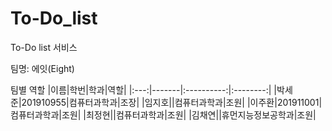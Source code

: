 # To-Do_list
To-Do list 서비스

팀명: 에잇(Eight)

팀별 역할
|이름|학번|학과|역할|
|:---:|-------|:----------:|:--------:|
|박세준|201910955|컴퓨터과학과|조장|
|임지호||컴퓨터과학과|조원|
|이주환|201911001|컴퓨터과학과|조원|
|최정현||컴퓨터과학과|조원|
|김채연||휴먼지능정보공학과|조원|
